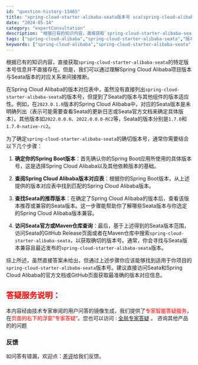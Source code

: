 ```yaml
---
id: "question-history-13465"
title: "spring-cloud-starter-alibaba-seata版本号 sca(spring-cloud-alibaba)"
date: "2024-05-14"
category: "expertConsultation"
description: "根据已有的知识内容，直接获取`spring-cloud-starter-alibaba-seata`的特定版本号信息并不直接存在。但是，我们可以通过理解Spring Cloud Alibaba项目版本与Seata版本的对应关系来间接推断。在Spring Cloud Alibaba的版本对应表中，虽然"
tags: ["spring-cloud-alibaba","spring-cloud-starter-alibaba-seata","版本号"]
keywords: ["spring-cloud-alibaba","spring-cloud-starter-alibaba-seata","版本号"]
---
```


根据已有的知识内容，直接获取`spring-cloud-starter-alibaba-seata`的特定版本号信息并不直接存在。但是，我们可以通过理解Spring Cloud Alibaba项目版本与Seata版本的对应关系来间接推断。

在Spring Cloud Alibaba的版本对应表中，虽然没有直接列出`spring-cloud-starter-alibaba-seata`的版本号，但提到了Seata的版本与其他组件的版本适应性。例如，在`2023.0.1.0`版本的Spring Cloud Alibaba中，对应的Seata版本是未明确列出（表示可能需要查看Seata的更新日志或Seata官方文档来确定具体版本）。其他版本如`2022.0.0.0`、`2022.0.0.0-RC2`等，Seata的版本分别是`1.7.0`和`1.7.0-native-rc2`。

为了确定`spring-cloud-starter-alibaba-seata`的确切版本号，通常你需要结合以下几个步骤：

1. **确定你的Spring Boot版本**：首先确认你的Spring Boot应用所使用的具体版本号，这是选择Spring Cloud Alibaba以及其他依赖版本的基础。

2. **查阅Spring Cloud Alibaba版本对应表**：根据你的Spring Boot版本，从上述提供的版本对应表中找到匹配的Spring Cloud Alibaba版本。

3. **查找Seata的推荐版本**：在确定了Spring Cloud Alibaba的版本后，查看该版本推荐或兼容的Seata版本。这一步骤能帮助你了解哪些Seata版本与你选定的Spring Cloud Alibaba版本兼容。

4. **访问Seata官方或Maven仓库查询**：最后，基于上述得到的Seata版本范围，访问Seata的GitHub Release页面或者在Maven仓库中搜索`spring-cloud-starter-alibaba-seata`，以获取确切的版本号。通常，你会寻找与Seata版本兼容且最近发布的`spring-cloud-starter-alibaba-seata`版本。

综上所述，虽然直接答案未给出，但通过上述步骤你应该能够找到适用于你项目的`spring-cloud-starter-alibaba-seata`版本号。建议直接访问Seata和Spring Cloud Alibaba的官方文档或GitHub页面获取最准确的版本对应信息。
## <font color="#FF0000">答疑服务说明：</font> 

本内容经由技术专家审阅的用户问答的镜像生成，我们提供了<font color="#FF0000">专家智能答疑服务</font>，在<font color="#FF0000">页面的右下的浮窗”专家答疑“</font>。您也可以访问 : [全局专家答疑](https://opensource.alibaba.com/chatBot) 。 咨询其他产品的的问题

### 反馈
如问答有错漏，欢迎点：[差评](https://ai.nacos.io/user/feedbackByEnhancerGradePOJOID?enhancerGradePOJOId=13472)给我们反馈。
